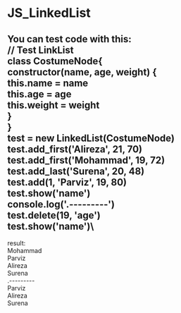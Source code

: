 # JS_LinkedList

You can test code with this:\
// Test LinkList\
class CostumeNode{\
constructor(name, age, weight) {\
this.name = name\
this.age = age\
this.weight = weight\
}\
}\
test = new LinkedList(CostumeNode)\
test.add_first('Alireza', 21, 70)\
test.add_first('Mohammad', 19, 72)\
test.add_last('Surena', 20, 48)\
test.add(1, 'Parviz', 19, 80)\
test.show('name')\
console.log('.---------')\
test.delete(19, 'age')\
test.show('name')\
--------------------------------
result:\
Mohammad\
Parviz\
Alireza\
Surena\
.---------\
Parviz\
Alireza\
Surena
